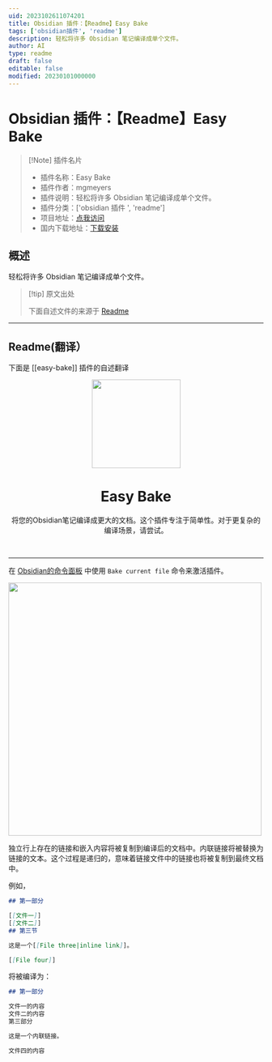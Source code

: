 ```yaml
---
uid: 2023102611074201
title: Obsidian 插件：【Readme】Easy Bake
tags: ['obsidian插件', 'readme']
description: 轻松将许多 Obsidian 笔记编译成单个文件。
author: AI
type: readme
draft: false
editable: false
modified: 20230101000000
---
```


# Obsidian 插件：【Readme】Easy Bake

> [!Note] 插件名片
> - 插件名称：Easy Bake
> - 插件作者：mgmeyers
> - 插件说明：轻松将许多 Obsidian 笔记编译成单个文件。
> - 插件分类：['obsidian 插件 ', 'readme']
> - 项目地址：[点我访问](https://github.com/mgmeyers/obsidian-easy-bake)
> - 国内下载地址：[下载安装](https://pkmer.cn/products/plugin/pluginMarket/?easy-bake)

## 概述

轻松将许多 Obsidian 笔记编译成单个文件。

> [!tip] 原文出处
>
>下面自述文件的来源于 [Readme](https://ghproxy.net/https://raw.githubusercontent.com/mgmeyers/obsidian-easy-bake/master/README.md)
>

---

## Readme(翻译）

下面是 [[easy-bake]] 插件的自述翻译

<p align="center">
  <img align="center" width="175" src="https://github.com/mgmeyers/obsidian-easy-bake/blob/master/assets/logo.png?raw=true">
</p>

<h1 align="center">Easy Bake</h1>

<p align="center">
将您的Obsidian笔记编译成更大的文档。这个插件专注于简单性。对于更复杂的编译场景，请尝试。
</p>

<br>

---

在 [Obsidian的命令面板](https://help.obsidian.md/Plugins/Command+palette) 中使用 `Bake current file` 命令来激活插件。

<img width="500" src="https://github.com/mgmeyers/obsidian-easy-bake/blob/master/assets/screenshot.png?raw=true">

独立行上存在的链接和嵌入内容将被复制到编译后的文档中。内联链接将被替换为链接的文本。这个过程是递归的，意味着链接文件中的链接也将被复制到最终文档中。

例如，

```markdown
## 第一部分

[[文件一]]
[[文件二]]
## 第三节

这是一个[[File three|inline link]]。

[[File four]]
```

将被编译为：

```markdown
## 第一部分

文件一的内容
文件二的内容
第三部分

这是一个内联链接。

文件四的内容
```